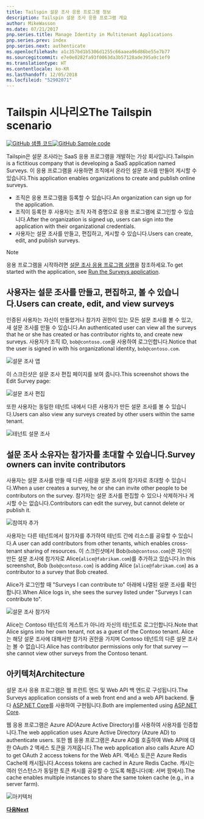 ```yaml
---
title: Tailspin 설문 조사 응용 프로그램 정보
description: Tailspin 설문 조사 응용 프로그램 개요
author: MikeWasson
ms.date: 07/21/2017
pnp.series.title: Manage Identity in Multitenant Applications
pnp.series.prev: index
pnp.series.next: authenticate
ms.openlocfilehash: a1c357bd1b5306d1255c66aaea96d86be55e7b77
ms.sourcegitcommit: e7e0e0282fa93f0063da3b57128ade395a9c1ef9
ms.translationtype: HT
ms.contentlocale: ko-KR
ms.lasthandoff: 12/05/2018
ms.locfileid: "52902071"
---
```

# <a name="the-tailspin-scenario"></a><span data-ttu-id="17b48-103">Tailspin 시나리오</span><span class="sxs-lookup"><span data-stu-id="17b48-103">The Tailspin scenario</span></span>

<span data-ttu-id="17b48-104">[![GitHub](../_images/github.png) 샘플 코드][sample application]</span><span class="sxs-lookup"><span data-stu-id="17b48-104">[![GitHub](../_images/github.png) Sample code][sample application]</span></span>

<span data-ttu-id="17b48-105">Tailspin은 설문 조사라는 SaaS 응용 프로그램을 개발하는 가상 회사입니다.</span><span class="sxs-lookup"><span data-stu-id="17b48-105">Tailspin is a fictitious company that is developing a SaaS application named Surveys.</span></span> <span data-ttu-id="17b48-106">이 응용 프로그램을 사용하면 조직에서 온라인 설문 조사를 만들어 게시할 수 있습니다.</span><span class="sxs-lookup"><span data-stu-id="17b48-106">This application enables organizations to create and publish online surveys.</span></span>

* <span data-ttu-id="17b48-107">조직은 응용 프로그램을 등록할 수 있습니다.</span><span class="sxs-lookup"><span data-stu-id="17b48-107">An organization can sign up for the application.</span></span>
* <span data-ttu-id="17b48-108">조직이 등록한 후 사용자는 조직 자격 증명으로 응용 프로그램에 로그인할 수 있습니다.</span><span class="sxs-lookup"><span data-stu-id="17b48-108">After the organization is signed up, users can sign into the application with their organizational credentials.</span></span>
* <span data-ttu-id="17b48-109">사용자는 설문 조사를 만들고, 편집하고, 게시할 수 있습니다.</span><span class="sxs-lookup"><span data-stu-id="17b48-109">Users can create, edit, and publish surveys.</span></span>

> [!NOTE]
> <span data-ttu-id="17b48-110">응용 프로그램을 시작하려면 [설문 조사 응용 프로그램 실행]을 참조하세요.</span><span class="sxs-lookup"><span data-stu-id="17b48-110">To get started with the application, see [Run the Surveys application].</span></span>
> 
> 

## <a name="users-can-create-edit-and-view-surveys"></a><span data-ttu-id="17b48-111">사용자는 설문 조사를 만들고, 편집하고, 볼 수 있습니다.</span><span class="sxs-lookup"><span data-stu-id="17b48-111">Users can create, edit, and view surveys</span></span>
<span data-ttu-id="17b48-112">인증된 사용자는 자신이 만들었거나 참가자 권한이 있는 모든 설문 조사를 볼 수 있고, 새 설문 조사를 만들 수 있습니다.</span><span class="sxs-lookup"><span data-stu-id="17b48-112">An authenticated user can view all the surveys that he or she has created or has contributor rights to, and create new surveys.</span></span> <span data-ttu-id="17b48-113">사용자가 조직 ID, `bob@contoso.com`을 사용하여 로그인합니다.</span><span class="sxs-lookup"><span data-stu-id="17b48-113">Notice that the user is signed in with his organizational identity, `bob@contoso.com`.</span></span>

![설문 조사 앱](./images/surveys-screenshot.png)

<span data-ttu-id="17b48-115">이 스크린샷은 설문 조사 편집 페이지를 보여 줍니다.</span><span class="sxs-lookup"><span data-stu-id="17b48-115">This screenshot shows the Edit Survey page:</span></span>

![설문 조사 편집](./images/edit-survey.png)

<span data-ttu-id="17b48-117">또한 사용자는 동일한 테넌트 내에서 다른 사용자가 만든 설문 조사를 볼 수 있습니다.</span><span class="sxs-lookup"><span data-stu-id="17b48-117">Users can also view any surveys created by other users within the same tenant.</span></span>

![테넌트 설문 조사](./images/tenant-surveys.png)

## <a name="survey-owners-can-invite-contributors"></a><span data-ttu-id="17b48-119">설문 조사 소유자는 참가자를 초대할 수 있습니다.</span><span class="sxs-lookup"><span data-stu-id="17b48-119">Survey owners can invite contributors</span></span>
<span data-ttu-id="17b48-120">사용자는 설문 조사를 만들 때 다른 사람을 설문 조사의 참가자로 초대할 수 있습니다.</span><span class="sxs-lookup"><span data-stu-id="17b48-120">When a user creates a survey, he or she can invite other people to be contributors on the survey.</span></span> <span data-ttu-id="17b48-121">참가자는 설문 조사를 편집할 수 있으나 삭제하거나 게시할 수는 없습니다.</span><span class="sxs-lookup"><span data-stu-id="17b48-121">Contributors can edit the survey, but cannot delete or publish it.</span></span>  

![참여자 추가](./images/add-contributor.png)

<span data-ttu-id="17b48-123">사용자는 다른 테넌트에서 참가자를 추가하여 테넌트 간에 리소스를 공유할 수 있습니다.</span><span class="sxs-lookup"><span data-stu-id="17b48-123">A user can add contributors from other tenants, which enables cross-tenant sharing of resources.</span></span> <span data-ttu-id="17b48-124">이 스크린샷에서 Bob(`bob@contoso.com`)은 자신이 만든 설문 조사에 참가자로 Alice(`alice@fabrikam.com`)를 추가하고 있습니다.</span><span class="sxs-lookup"><span data-stu-id="17b48-124">In this screenshot, Bob (`bob@contoso.com`) is adding Alice (`alice@fabrikam.com`) as a contributor to a survey that Bob created.</span></span>

<span data-ttu-id="17b48-125">Alice가 로그인할 때 "Surveys I can contribute to" 아래에 나열된 설문 조사를 확인합니다.</span><span class="sxs-lookup"><span data-stu-id="17b48-125">When Alice logs in, she sees the survey listed under "Surveys I can contribute to".</span></span>

![설문 조사 참가자](./images/contributor.png)

<span data-ttu-id="17b48-127">Alice는 Contoso 테넌트의 게스트가 아니라 자신의 테넌트로 로그인합니다.</span><span class="sxs-lookup"><span data-stu-id="17b48-127">Note that Alice signs into her own tenant, not as a guest of the Contoso tenant.</span></span> <span data-ttu-id="17b48-128">Alice는 해당 설문 조사에 대해서만 참가자 권한을 가지며 Contoso 테넌트의 다른 설문 조사는 볼 수 없습니다.</span><span class="sxs-lookup"><span data-stu-id="17b48-128">Alice has contributor permissions only for that survey &mdash; she cannot view other surveys from the Contoso tenant.</span></span>

## <a name="architecture"></a><span data-ttu-id="17b48-129">아키텍처</span><span class="sxs-lookup"><span data-stu-id="17b48-129">Architecture</span></span>
<span data-ttu-id="17b48-130">설문 조사 응용 프로그램은 웹 프런트 엔드 및 Web API 백 엔드로 구성됩니다.</span><span class="sxs-lookup"><span data-stu-id="17b48-130">The Surveys application consists of a web front end and a web API backend.</span></span> <span data-ttu-id="17b48-131">둘 다 [ASP.NET Core]를 사용하여 구현됩니다.</span><span class="sxs-lookup"><span data-stu-id="17b48-131">Both are implemented using [ASP.NET Core].</span></span>

<span data-ttu-id="17b48-132">웹 응용 프로그램은 Azure AD(Azure Active Directory)를 사용하여 사용자를 인증합니다.</span><span class="sxs-lookup"><span data-stu-id="17b48-132">The web application uses Azure Active Directory (Azure AD) to authenticate users.</span></span> <span data-ttu-id="17b48-133">또한 웹 응용 프로그램은 Azure AD를 호출하여 Web API에 대한 OAuth 2 액세스 토큰을 가져옵니다.</span><span class="sxs-lookup"><span data-stu-id="17b48-133">The web application also calls Azure AD to get OAuth 2 access tokens for the Web API.</span></span> <span data-ttu-id="17b48-134">액세스 토큰은 Azure Redis Cache에 캐시됩니다.</span><span class="sxs-lookup"><span data-stu-id="17b48-134">Access tokens are cached in Azure Redis Cache.</span></span> <span data-ttu-id="17b48-135">캐시는 여러 인스턴스가 동일한 토큰 캐시를 공유할 수 있도록 해줍니다(예: 서버 팜에서).</span><span class="sxs-lookup"><span data-stu-id="17b48-135">The cache enables multiple instances to share the same token cache (e.g., in a server farm).</span></span>

![아키텍처](./images/architecture.png)

<span data-ttu-id="17b48-137">[**다음**][authentication]</span><span class="sxs-lookup"><span data-stu-id="17b48-137">[**Next**][authentication]</span></span>

<!-- Links -->

[authentication]: authenticate.md

[설문 조사 응용 프로그램 실행]: ./run-the-app.md
[Run the Surveys application]: ./run-the-app.md
[ASP.NET Core]: /aspnet/core
[sample application]: https://github.com/mspnp/multitenant-saas-guidance
